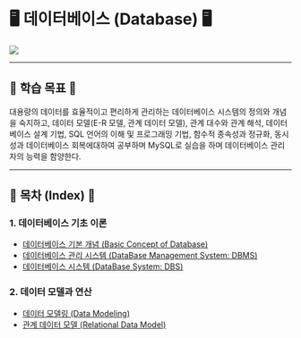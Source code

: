 # 🖥 데이터베이스 (Database) 🖥

<img src="https://user-images.githubusercontent.com/58673491/229270003-8eebb1cd-0305-47c8-9977-8e6d58056ff1.jpg"/>

- - -

## 🎯 학습 목표 🎯

대용량의 데이터를 효율적이고 편리하게 관리하는 데이터베이스 시스템의 정의와 개념을 숙지하고, 데이터 모델(E-R 모델, 관계 데이터 모델),
관계 대수와 관계 해석, 데이터베이스 설계 기법, SQL 언어의 이해 및 프로그래밍 기법, 함수적 종속성과 정규화, 동시성과 데이터베이스 회복에대하여 공부하며 MySQL로 실습을 하며 데이터베이스 관리자의 능력을 함양한다.

- - -

## 📝 목차 (Index) 📝

### 1. 데이터베이스 기초 이론
* [데이터베이스 기본 개념 (Basic Concept of Database)](https://kangdy25.tistory.com/123)
* [데이터베이스 관리 시스템 (DataBase Management System: DBMS)](https://kangdy25.tistory.com/124)
* [데이터베이스 시스템 (DataBase System: DBS)](https://kangdy25.tistory.com/125)

### 2. 데이터 모델과 연산
* [데이터 모델링 (Data Modeling)](https://kangdy25.tistory.com/126)
* [관계 데이터 모델 (Relational Data Model)](https://kangdy25.tistory.com/127)
